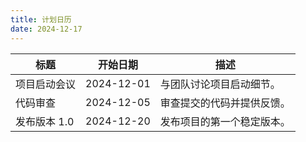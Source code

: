 ```yaml
---
title: 计划日历
date: 2024-12-17
---
```


<!-- 
<div id="table-plan" style="display:none;">
-->



<div id="table-plan" >


| 标题           | 开始日期      | 描述                           |
| -------------- | ------------- | ------------------------------ |
| 项目启动会议   | 2024-12-01    | 与团队讨论项目启动细节。       |
| 代码审查       | 2024-12-05    | 审查提交的代码并提供反馈。     |
| 发布版本 1.0   | 2024-12-20    | 发布项目的第一个稳定版本。     |

</div>


<!-- 引入 FullCalendar 的 JS -->
<script src='/js/fullcalendar.index.global.min.js'></script>


<!-- 日历容器 -->
<div id='calendar'></div>

<!-- 自定义样式（可选） -->
<style>
  #calendar {
    max-width: 900px;
    margin: 40px auto;
  }
</style>

<!-- 初始化 FullCalendar -->
<script>
  document.addEventListener('DOMContentLoaded', function() {
    // 获取隐藏的事件表格
    var eventTableContainer = document.querySelector('#table-plan');
    console.log('eventTableContainer:', eventTableContainer);

    var events = [];

    if (eventTableContainer) {
      var eventTable = eventTableContainer.querySelector('table');
      console.log('eventTable:', eventTable);

      if (eventTable) {
        // 获取所有行，跳过表头
        var rows = eventTable.querySelectorAll('tbody tr');
        console.log('rows:', rows);

        rows.forEach(function(row, index) {
          var cells = row.querySelectorAll('td');
          console.log('cells for row', index + 1, ':', cells);

          if (cells.length >= 3) {            
            console.log('title:', cells[0].innerHTML.trim());
            console.log('start:', cells[1].innerHTML.trim());
            console.log('description:', cells[2].innerHTML.trim());
            var event = {
              title: cells[0].innerHTML.trim(),
              start: cells[1].innerHTML.trim(),
              description: cells[2].innerHTML.trim()
            };
            events.push(event);
            console.log('pushed event:', event);
          } else {
            console.warn('Row', index + 1, 'does not have enough cells.');
          }
        });
      } else {
        console.warn('#table-plan 内未找到 <table> 元素!');
      }
    } else {
      console.warn('#table-plan 容器未找到!');
    }

    console.log('final events:', events);

    var calendarEl = document.getElementById('calendar');
    var calendar = new FullCalendar.Calendar(calendarEl, {
      initialView: 'dayGridMonth',
      locale: 'zh-cn', // 设置语言为中文
      headerToolbar: {
        left: 'prev,next today',
        center: 'title',
        right: 'dayGridMonth,timeGridWeek,timeGridDay'
      },
      events: events,
      eventClick: function(info) {
        if (info.event.extendedProps.description) {
          alert('事件: ' + info.event.title + '\n描述: ' + info.event.extendedProps.description);
        }
      }
    });
    calendar.render();
      console.log('Calendar render1.');

    // 延迟调用 updateSize 以确保布局正确
    setTimeout(function() {
      calendar.render();
      console.log('Calendar 2 render.');
      calendar.updateSize();
      console.log('Calendar size updated.');
    }, 1000);
  });
</script>
